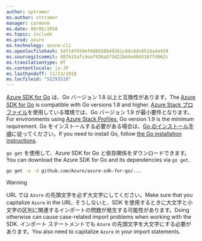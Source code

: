 ```yaml
---
author: sptramer
ms.author: sttramer
manager: carmonm
ms.date: 09/05/2018
ms.topic: include
ms.prod: azure
ms.technology: azure-cli
ms.openlocfilehash: 5df14f939efdd0550b49261c88c8dc6518ada459
ms.sourcegitcommit: 887b15afcdeaf926a5f3d21b64e4045167fd062c
ms.translationtype: HT
ms.contentlocale: ja-JP
ms.lasthandoff: 11/23/2018
ms.locfileid: "52293510"
---
```

<span data-ttu-id="060d1-101">[Azure SDK for Go](https://github.com/Azure/azure-sdk-for-go) は、Go バージョン 1.8 以上と互換性があります。</span><span class="sxs-lookup"><span data-stu-id="060d1-101">The [Azure SDK for Go](https://github.com/Azure/azure-sdk-for-go) is compatible with Go versions 1.8 and higher.</span></span> <span data-ttu-id="060d1-102">[Azure Stack プロファイル](/azure/azure-stack/user/azure-stack-version-profiles-go)を使用している環境では、Go バージョン 1.9 が最小要件となります。</span><span class="sxs-lookup"><span data-stu-id="060d1-102">For environments using [Azure Stack Profiles](/azure/azure-stack/user/azure-stack-version-profiles-go), Go version 1.9 is the minimum requirement.</span></span>
<span data-ttu-id="060d1-103">Go をインストールする必要がある場合は、[Go のインストール手順](https://golang.org/doc/install)に従ってください。</span><span class="sxs-lookup"><span data-stu-id="060d1-103">If you need to install Go, follow [the Go installation instructions](https://golang.org/doc/install).</span></span>

<span data-ttu-id="060d1-104">`go get` を使用して、Azure SDK for Go と依存関係をダウンロードできます。</span><span class="sxs-lookup"><span data-stu-id="060d1-104">You can download the Azure SDK for Go and its dependencies via `go get`.</span></span>

```bash
go get -u -d github.com/Azure/azure-sdk-for-go/...
```

> [!WARNING]
> <span data-ttu-id="060d1-105">URL では `Azure` の先頭文字を必ず大文字にしてください。</span><span class="sxs-lookup"><span data-stu-id="060d1-105">Make sure that you capitalize `Azure` in the URL.</span></span> <span data-ttu-id="060d1-106">そうしないと、SDK を使用するときに大文字と小文字の区別に関連するインポートの問題が発生する可能性があります。</span><span class="sxs-lookup"><span data-stu-id="060d1-106">Doing otherwise can cause case-related import problems when working with the SDK.</span></span> <span data-ttu-id="060d1-107">インポート ステートメントでも `Azure` の先頭文字を大文字にする必要があります。</span><span class="sxs-lookup"><span data-stu-id="060d1-107">You also need to capitalize `Azure` in your import statements.</span></span>
